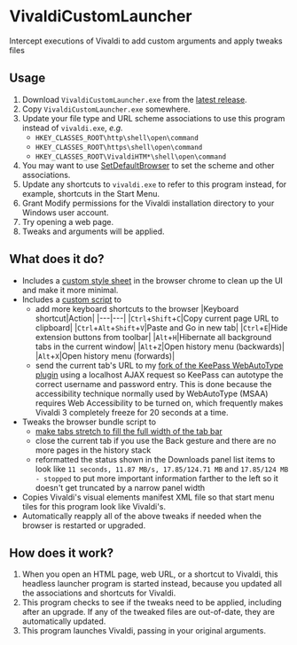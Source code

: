 
# VivaldiCustomLauncher
Intercept executions of Vivaldi to add custom arguments and apply tweaks files

## Usage
1. Download `VivaldiCustomLauncher.exe` from the [latest release](https://github.com/Aldaviva/VivaldiCustomLauncher/releases/latest).
1. Copy `VivaldiCustomLauncher.exe` somewhere.
1. Update your file type and URL scheme associations to use this program instead of `vivaldi.exe`, *e.g.*
    - `HKEY_CLASSES_ROOT\http\shell\open\command`
    - `HKEY_CLASSES_ROOT\https\shell\open\command`
    - `HKEY_CLASSES_ROOT\VivaldiHTM*\shell\open\command`
1. You may want to use [SetDefaultBrowser](https://kolbi.cz/blog/2017/11/10/setdefaultbrowser-set-the-default-browser-per-user-on-windows-10-and-server-2016-build-1607/) to set the scheme and other associations.
1. Update any shortcuts to `vivaldi.exe` to refer to this program instead, for example, shortcuts in the Start Menu.
1. Grant Modify permissions for the Vivaldi installation directory to your Windows user account.
1. Try opening a web page.
1. Tweaks and arguments will be applied.

## What does it do?
- Includes a [custom style sheet](https://gist.github.com/Aldaviva/9fbe321331b7f80786a371e0fd4bcfaf#file-style-custom-css) in the browser chrome to clean up the UI and make it more minimal.
- Includes a [custom script](https://gist.github.com/Aldaviva/9fbe321331b7f80786a371e0fd4bcfaf#file-scripts-custom-js) to
    - add more keyboard shortcuts to the browser
        |Keyboard shortcut|Action|
        |---|---|
        |`Ctrl`+`Shift`+`C`|Copy current page URL to clipboard|
        |`Ctrl`+`Alt`+`Shift`+`V`|Paste and Go in new tab|
        |`Ctrl`+`E`|Hide extension buttons from toolbar|
        |`Alt`+`H`|Hibernate all background tabs in the current window|
        |`Alt`+`Z`|Open history menu (backwards)|
        |`Alt`+`X`|Open history menu (forwards)|
    - send the current tab's URL to my [fork of the KeePass WebAutoType plugin](https://github.com/Aldaviva/WebAutoType) using a localhost AJAX request so KeePass can autotype the correct username and password entry. This is done because the accessibility technique normally used by WebAutoType (MSAA) requires Web Accessibility to be turned on, which frequently makes Vivaldi 3 completely freeze for 20 seconds at a time.
- Tweaks the browser bundle script to 
    - [make tabs stretch to fill the full width of the tab bar](https://gist.github.com/Aldaviva/39e4472ab7a5ee50473de74df826d928)
    - close the current tab if you use the Back gesture and there are no more pages in the history stack
    - reformatted the status shown in the Downloads panel list items to look like `11 seconds, 11.87 MB/s, 17.85/124.71 MB` and `17.85/124 MB - stopped` to put more important information farther to the left so it doesn't get truncated by a narrow panel width
- Copies Vivaldi's visual elements manifest XML file so that start menu tiles for this program look like Vivaldi's.
- Automatically reapply all of the above tweaks if needed when the browser is restarted or upgraded.

## How does it work?
1. When you open an HTML page, web URL, or a shortcut to Vivaldi, this headless launcher program is started instead, because you updated all the associations and shortcuts for Vivaldi.
1. This program checks to see if the tweaks need to be applied, including after an upgrade. If any of the tweaked files are out-of-date, they are automatically updated.
1. This program launches Vivaldi, passing in your original arguments.

